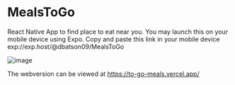 # MealsToGo

React Native App to find place to eat near you. You may launch this on your mobile device using Expo. Copy and paste this link in your mobile device exp://exp.host/@dbatson09/MealsToGo

![image](https://user-images.githubusercontent.com/69876068/150671858-5748b286-2ada-4b01-a70d-e9937edc1dd3.png)


The webversion can be viewed at https://to-go-meals.vercel.app/
